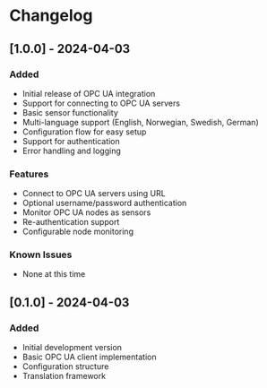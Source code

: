 # Changelog

## [1.0.0] - 2024-04-03

### Added
- Initial release of OPC UA integration
- Support for connecting to OPC UA servers
- Basic sensor functionality
- Multi-language support (English, Norwegian, Swedish, German)
- Configuration flow for easy setup
- Support for authentication
- Error handling and logging

### Features
- Connect to OPC UA servers using URL
- Optional username/password authentication
- Monitor OPC UA nodes as sensors
- Re-authentication support
- Configurable node monitoring

### Known Issues
- None at this time

## [0.1.0] - 2024-04-03

### Added
- Initial development version
- Basic OPC UA client implementation
- Configuration structure
- Translation framework 